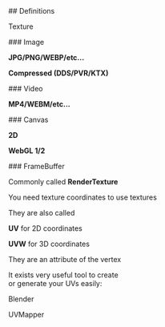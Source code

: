 <slide data-background-opacity="0.5" data-background="./assets/definitions/16.png">
  ## Definitions

  Texture
</slide>

<slide data-background-opacity="0.5" data-background="./assets/definitions/16.png">
### Image

**JPG/PNG/WEBP/etc...** <!-- .element: class="fragment fade-up" -->

**Compressed (DDS/PVR/KTX)** <!-- .element: class="fragment fade-up" -->
</slide>

<slide data-background-opacity="0.5" data-background="./assets/definitions/16.png">
### Video

**MP4/WEBM/etc...** <!-- .element: class="fragment fade-up" -->
</slide>

<slide data-background-opacity="0.5" data-background="./assets/definitions/16.png">
### Canvas

**2D** <!-- .element: class="fragment fade-up" -->

**WebGL 1/2** <!-- .element: class="fragment fade-up" -->
</slide>

<slide data-background-opacity="0.75" data-background-video="./assets/rendered/rtt.mp4" data-background-video-loop="true" data-background-video-muted="true">
### FrameBuffer

<span>Commonly called **RenderTexture**</span> <!-- .element: class="fragment fade-up" -->
</slide>

<slide>
You need texture coordinates to use textures

<span>They are also called </span> <!-- .element: class="fragment fade-up" -->

<span>**UV** for 2D coordinates </span> <!-- .element: class="fragment fade-up" -->

<span>**UVW** for 3D coordinates</span> <!-- .element: class="fragment fade-up" -->

They are an attribute of the vertex <!-- .element: class="fragment fade-up" -->
</slide>

<slide data-background-opacity="0.5" data-background-video="./assets/rendered/uv.mp4" data-background-video-loop="true" data-background-video-muted="true">
It exists very useful tool to create<br>or generate your UVs easily:

Blender <!-- .element: class="fragment fade-up" -->

UVMapper <!-- .element: class="fragment fade-up" -->
</slide>